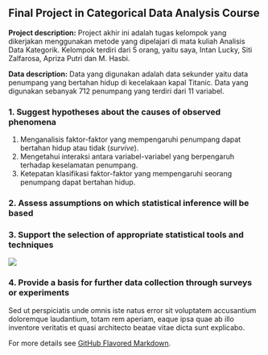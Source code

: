 ## Final Project in Categorical Data Analysis Course

**Project description:** Project akhir ini adalah tugas kelompok yang dikerjakan menggunakan metode yang dipelajari di mata kuliah Analisis Data Kategorik. Kelompok terdiri dari 5 orang, yaitu saya, Intan Lucky, Siti Zalfarosa, Apriza Putri dan M. Hasbi.

**Data description:** Data yang digunakan adalah data sekunder yaitu data penumpang yang bertahan hidup di kecelakaan kapal Titanic. Data yang digunakan sebanyak 712 penumpang yang terdiri dari 11 variabel.

### 1. Suggest hypotheses about the causes of observed phenomena

1. Menganalisis faktor-faktor yang mempengaruhi penumpang dapat bertahan hidup atau tidak (_survive_).
2. Mengetahui interaksi antara variabel-variabel yang berpengaruh terhadap keselamatan penumpang.
3. Ketepatan klasifikasi faktor-faktor yang mempengaruhi seorang penumpang dapat bertahan hidup.

### 2. Assess assumptions on which statistical inference will be based


### 3. Support the selection of appropriate statistical tools and techniques

<img src="images/dummy_thumbnail.jpg?raw=true"/>

### 4. Provide a basis for further data collection through surveys or experiments

Sed ut perspiciatis unde omnis iste natus error sit voluptatem accusantium doloremque laudantium, totam rem aperiam, eaque ipsa quae ab illo inventore veritatis et quasi architecto beatae vitae dicta sunt explicabo. 

For more details see [GitHub Flavored Markdown](https://guides.github.com/features/mastering-markdown/).
